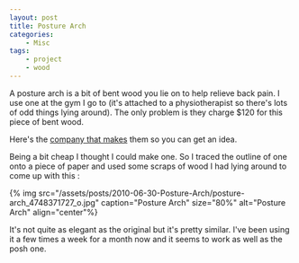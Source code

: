 ```yaml
---
layout: post
title: Posture Arch
categories:
    - Misc
tags:
    - project
    - wood
---
```


A posture arch is a bit of bent wood you lie on to help relieve back pain.  I use one at the gym I go to (it's attached to a physiotherapist so there's lots of odd things lying around).  The only problem is they charge $120 for this piece of bent wood.

Here's the [company that makes](http://posturespecific.com/products-posturearch.asp) them so you can get an idea.

Being a bit cheap I thought I could make one.  So I traced the outline of one onto a piece of paper and used some scraps of wood I had lying around to come up with this :

{% img src="/assets/posts/2010-06-30-Posture-Arch/posture-arch_4748371727_o.jpg" caption="Posture Arch" size="80%" alt="Posture Arch" align="center"%}

It's not quite as elegant as the original but it's pretty similar.  I've been using it a few times a week for a month now and it seems to work as well as the posh one.
			